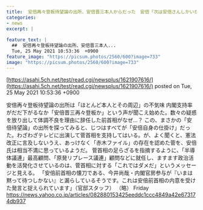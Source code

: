 ```yaml
---
title:  安倍再々登板待望論の出所、安倍晋三本人からだった　安倍「次は安倍さんしかいない！」  
categories:
- news
excerpt: |
  
feature_text: |
  ##  安倍再々登板待望論の出所、安倍晋三本人...
  Tue, 25 May 2021 10:53:36  +0900
feature_image: "https://picsum.photos/2560/600?image=733"
image: "https://picsum.photos/2560/600?image=733"
---
```


[https://asahi.5ch.net/test/read.cgi/newsplus/1621907616/](https://asahi.5ch.net/test/read.cgi/newsplus/1621907616/)
posted on Tue, 25 May 2021 10:53:36  +0900

<!--more-->

安倍再々登板待望論の出所は「ほとんど本人とその周辺」の不気味 内閣支持率がだだ下がるなか「安倍晋三再々登板か」という声が聞こえ始めた。数々の疑惑を放り出して体調不良を理由に辞任した前首相がなぜ…？ この、まさかの「安倍待望論」の出所を探ってみると、じつはすべてが「安倍自身の仕掛け」だった。わざわざテレビに出演して菅首相を支持してはいる。が、よく聞くと、憲法改正に言及しないうえ、あっけなく「赤木ファイル」の存在を認めた菅を、安倍氏は相当不満に思っているようだ。 菅首相の足らざるを指摘するように、「半導体議連」最高顧問、「原発リプレース議連」顧問などに就任し、ますます政治活動を活発化させているのは、菅首相に対する「これではダメだ」というメッセージと見える。 「安倍前首相の懐刀である、今井尚哉・内閣官房参与が『いまは黙って待つしかない』と漏らしているそうです。これは安倍前首相の内意を受けた発言と捉えられています」（官邸スタッフ） （略） Friday https://news.yahoo.co.jp/articles/082880153425eeddc1ccc4849a42e673174db937
